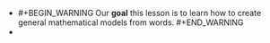 - #+BEGIN_WARNING
  Our **goal** this lesson is to learn how to create general mathematical models from words.
  #+END_WARNING
-